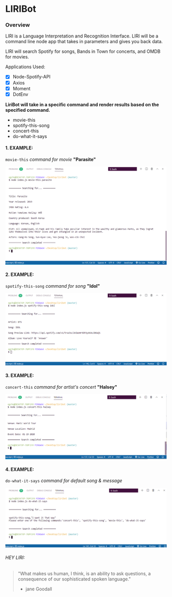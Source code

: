 
# LIRIBot
### Overview
LIRI is a Language Interpretation and Recognition Interface. LIRI will be a command line node app that takes in parameters and gives you back data.

LIRI will search Spotify for songs, Bands in Town for concerts, and OMDB for movies.


Applications Used:
- [x] Node-Spotify-API
- [x] Axios
- [x] Moment
- [x] DotEnv

**LiriBot will take in a specific command and render results based on the specified command.**
- movie-this
- spotify-this-song
- concert-this
- do-what-it-says


#### 1. EXAMPLE:
`movie-this` *command for movie* **"Parasite"**


![Image of movie-this command](images/moviethis1.png)



#### 2. EXAMPLE:
`spotify-this-song` *command for song* **"Idol"**


![Image of spotify-this-song command](images/spotifythis1.png)



#### 3. EXAMPLE:
`concert-this` *command for artist's concert* **"Halsey"**


![Image of concert-this command](images/concertthis1.png)


#### 4. EXAMPLE:
`do-what-it-says` *command for default song & message*


![Image of do-what-it-says command](images/random111.png)



###### HEY LIRI:
> "What makes us human, I think, is an ability to ask questions, a consequence of our sophisticated spoken language."
> - jane Goodall
